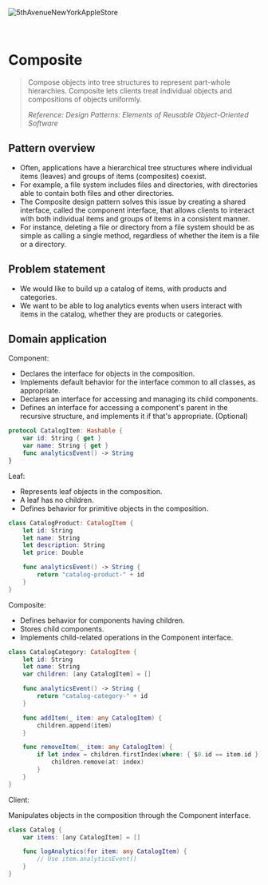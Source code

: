 ![5thAvenueNewYorkAppleStore](https://github.com/user-attachments/assets/386bae20-b662-470b-97a1-83b7ee367dfc)

<br />

# Composite

> Compose objects into tree structures to represent part-whole hierarchies. Composite lets clients treat individual objects and compositions of objects uniformly.
>
> _Reference: Design Patterns: Elements of Reusable Object-Oriented Software_

## Pattern overview

- Often, applications have a hierarchical tree structures where individual items (leaves) and groups of items (composites) coexist.
- For example, a file system includes files and directories, with directories able to contain both files and other directories.
- The Composite design pattern solves this issue by creating a shared interface, called the component interface, that allows clients to interact with both individual items and groups of items in a consistent manner.
- For instance, deleting a file or directory from a file system should be as simple as calling a single method, regardless of whether the item is a file or a directory.

## Problem statement

- We would like to build up a catalog of items, with products and categories.
- We want to be able to log analytics events when users interact with items in the catalog, whether they are products or categories.

## Domain application

Component:

- Declares the interface for objects in the composition.
- Implements default behavior for the interface common to all classes, as appropriate.
- Declares an interface for accessing and managing its child components.
- Defines an interface for accessing a component's parent in the recursive structure, and implements it if that's appropriate. (Optional)

```swift
protocol CatalogItem: Hashable {
    var id: String { get }
    var name: String { get }
    func analyticsEvent() -> String
}
```

Leaf:

- Represents leaf objects in the composition.
- A leaf has no children.
- Defines behavior for primitive objects in the composition.

```swift
class CatalogProduct: CatalogItem {
    let id: String
    let name: String
    let description: String
    let price: Double

    func analyticsEvent() -> String {
        return "catalog-product-" + id
    }
}
```

Composite:

- Defines behavior for components having children.
- Stores child components.
- Implements child-related operations in the Component interface.

```swift
class CatalogCategory: CatalogItem {
    let id: String
    let name: String
    var children: [any CatalogItem] = []

    func analyticsEvent() -> String {
        return "catalog-category-" + id
    }

    func addItem(_ item: any CatalogItem) {
        children.append(item)
    }

    func removeItem(_ item: any CatalogItem) {
        if let index = children.firstIndex(where: { $0.id == item.id }) {
            children.remove(at: index)
        }
    }
}
```

Client:

Manipulates objects in the composition through the Component interface.

```swift
class Catalog {
    var items: [any CatalogItem] = []

    func logAnalytics(for item: any CatalogItem) {
        // Use item.analyticsEvent()
    }
}
```
